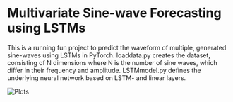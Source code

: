 # Multivariate Sine-wave Forecasting using LSTMs
This is a running fun project to predict the waveform of multiple, generated sine-waves using LSTMs in PyTorch. loaddata.py creates the dataset, consisting of N dimensions where N is the number of sine waves, which differ in their frequency and amplitude. LSTMmodel.py defines the underlying neural network based on LSTM- and linear layers.

![Plots](https://user-images.githubusercontent.com/56418155/152160733-00fbf8ad-90df-4e20-ad87-a4204edf6cc9.png)
